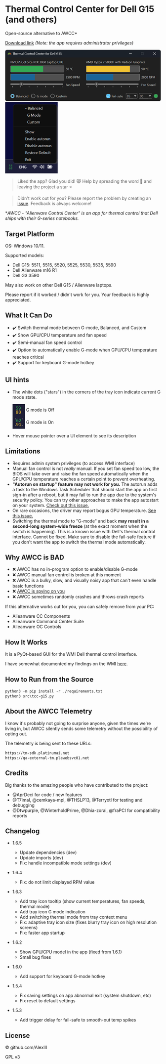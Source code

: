 # Thermal Control Center for Dell G15 (and others)

Open-source alternative to AWCC*

[Download link](https://github.com/AlexIII/tcc-g15/releases) *(Note: the app requires administrator privileges)*

<img src="./screen-1.png" alt="Screenshot 1" width="600" />

<img src="./screen-2.png" alt="Screenshot 2" width="170" />

<br/>

> Liked the app? Glad you did! 😸 Help by spreading the word 🚀 and leaving the project a star ⭐

> Didn't work out for you? Please report the problem by creating an [issue](https://github.com/AlexIII/tcc-g15/issues). Feedback is always welcome!

**AWCC - "Alienware Control Center" is an app for thermal control that Dell ships with their G-series notebooks.*

## Target Platform

OS: Windows 10/11.

Supported models:
- Dell G15: 5511, 5515, 5520, 5525, 5530, 5535, 5590
- Dell Alienware m16 R1
- Dell G3 3590

May also work on other Dell G15 / Alienware laptops.

Please report if it worked / didn't work for you. Your feedback is highly appreciated.

## What It Can Do

- ✔️ Switch thermal mode between G-mode, Balanced, and Custom
- ✔️ Show GPU/CPU temperature and fan speed
- ✔️ Semi-manual fan speed control
- ✔️ Option to automatically enable G-mode when GPU/CPU temperature reaches critical
- ✔️ Support for keyboard G-mode hotkey

## UI hints

- The white dots ("stars") in the corners of the tray icon indicate current G mode state.

    <img src="./g_off.png" alt="g_off" width="40" align="center" />
    G mode is Off
    <br>
    <img src="./g_on.png" alt="g_on" width="40" align="center" />
    G mode is On

- Hover mouse pointer over a UI element to see its description

## Limitations

- Requires admin system privileges (to access WMI interface)
- Manual fan control is not *really* manual. If you set fan speed too low, the BIOS will take over and raise the fan speed automatically when the GPU/CPU temperature reaches a certain point to prevent overheating.
- **"Autorun on startup" feature may not work for you.** The autorun adds a task to the Windows Task Scheduler that should start the app on first sign-in after a reboot, but it may fail to run the app due to the system's security policy. You can try other approaches to make the app autostart on your system. [Check out this issue.](https://github.com/AlexIII/tcc-g15/issues/7)
- On rare occasions, the driver may report bogus GPU temperature. [See this issue.](https://github.com/AlexIII/tcc-g15/issues/9)
- Switching the thermal mode to "G-mode" and back **may result in a second-long system-wide freeze** (at the exact moment when the switch is happening). This is a known issue with Dell's thermal control interface. Cannot be fixed. Make sure to disable the fail-safe feature if you don't want the app to switch the thermal mode automatically.

## Why AWCC is BAD

- ❌ AWCC has no in-program option to enable/disable G-mode
- ❌ AWCC manual fan control is broken at this moment
- ❌ AWCC is a bulky, slow, and visually noisy app that can't even handle basic functions
- ❌ [AWCC is spying on you](#about-the-awcc-telemetry)
- ❌ AWCC sometimes randomly crashes and throws crash reports

If this alternative works out for you, you can safely remove from your PC:

- Alieanware CC Components
- Alieanware Command Center Suite
- Alieanware OC Controls

## How It Works

It is a PyQt-based GUI for the WMI Dell thermal control interface.

I have somewhat documented my findings on the WMI [here](WMI-AWCC-doc.md).

## How to Run from the Source

```
python3 -m pip install -r ./requirements.txt
python3 src\tcc-g15.py
```

## About the AWCC Telemetry

I know it's probably not going to surprise anyone, given the times we're living in, 
but AWCC silently sends some telemetry without the possibility of opting out.

The telemetry is being sent to these URLs:

```
https://tm-sdk.platinumai.net
https://qa-external-tm.plawebsvc01.net
```

## Credits

Big thanks to the amazing people who have contributed to the project:
- @AprDeci for code / new features
- @T7imal, @cemkaya-mpi, @THSLP13, @Terryxtl for testing and debugging
- @Dtwpurple, @WinterholdPrime, @Dhia-zorai, @fraPCI for compatibility reports

## Changelog

- 1.6.5
  - Update dependencies (dev)
  - Update imports (dev)
  - Fix: handle incompatible mode settings (dev)

- 1.6.4
  - Fix: do not limit displayed RPM value

- 1.6.3
  - Add tray icon tooltip (show current temperatures, fan speeds, thermal mode)
  - Add tray icon G mode indication
  - Add switching thermal mode from tray context menu
  - Fix: adaptive tray icon size (fixes blurry tray icon on high resolution screens)
  - Fix: faster app startup

- 1.6.2
    - Show GPU/CPU model in the app (fixed from 1.6.1)
    - Small bug fixes

- 1.6.0
  - Add support for keyboard G-mode hotkey

- 1.5.4
  - Fix saving settings on app abnormal exit (system shutdown, etc)
  - Fix reset to default settings

- 1.5.3
  - Add trigger delay for fail-safe to smooth-out temp spikes

## License

© github.com/AlexIII

GPL v3
